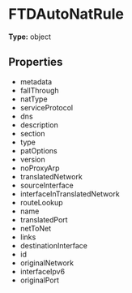 # FTDAutoNatRule


**Type:** object

## Properties
* metadata
* fallThrough
* natType
* serviceProtocol
* dns
* description
* section
* type
* patOptions
* version
* noProxyArp
* translatedNetwork
* sourceInterface
* interfaceInTranslatedNetwork
* routeLookup
* name
* translatedPort
* netToNet
* links
* destinationInterface
* id
* originalNetwork
* interfaceIpv6
* originalPort
